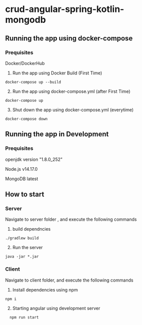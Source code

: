 # crud-angular-spring-kotlin-mongodb


## Running the app using docker-compose

### Prequisites
Docker/DockerHub

1. Run the app using Docker Build (First Time)
 ```
 docker-compose up --build
```
2. Run the app using docker-compose.yml (after First Time)
  ``` 
  docker-compose up
  ```

3. Shut down the app using docker-compose.yml (everytime)
  ```
  docker-compose down
  ```
## Running the app in Development

### Prequisites

openjdk version "1.8.0_252"

Node.js v14.17.0

MongoDB latest


## How to start


### Server

Navigate to server folder , and execute the following commands

1. build dependncies
```
./gradlew build
```
2. Run the server
```
java -jar *.jar
```
### Client

Navigate to client folder, and execute the following commands

1. Install dependencies using npm
 ```
 npm i
```
2. Starting angular using development server 
```
  npm run start
```
